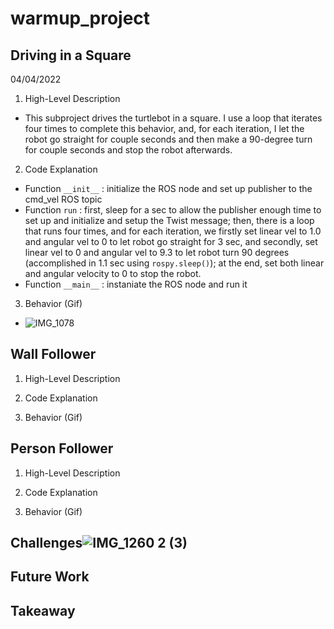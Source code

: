 # warmup_project

## Driving in a Square

04/04/2022

1. High-Level Description

- This subproject drives the turtlebot in a square. I use a loop that iterates four times to complete this behavior, and, for each iteration, I let the robot go straight for couple seconds and then make a 90-degree turn for couple seconds and stop the robot afterwards.
   
2. Code Explanation

- Function `__init__` : initialize the ROS node and set up publisher to the cmd_vel ROS topic
- Function `run` : first, sleep for a sec to allow the publisher enough time to set up and initialize and setup the Twist message; then, there is a loop that runs four times, and for each iteration, we firstly set linear vel to 1.0 and angular vel to 0 to let robot go straight for 3 sec, and secondly, set linear vel to 0 and angular vel to 9.3 to let robot turn 90 degrees (accomplished in 1.1 sec using `rospy.sleep()`); at the end, set both linear and angular velocity to 0 to stop the robot.
- Function `__main__` : instaniate the ROS node and run it

3. Behavior (Gif)

- ![IMG_1078](https://user-images.githubusercontent.com/59663733/161677416-e3756877-e1a9-4ddb-af9c-ac87dc773179.gif)

## Wall Follower

1. High-Level Description
   
2. Code Explanation

3. Behavior (Gif)

## Person Follower

1. High-Level Description
   
2. Code Explanation

3. Behavior (Gif)

## Challenges![IMG_1260 2 (3)](https://user-images.githubusercontent.com/59663733/162643091-d4b9dbc1-d262-4a02-a82c-2bf3054c8394.gif)

## Future Work

## Takeaway
